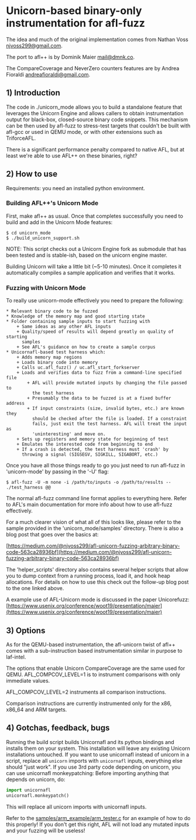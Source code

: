 # Unicorn-based binary-only instrumentation for afl-fuzz

The idea and much of the original implementation comes from Nathan Voss <njvoss299@gmail.com>.

The port to afl++ is by Dominik Maier <mail@dmnk.co>.

The CompareCoverage and NeverZero counters features are by Andrea Fioraldi <andreafioraldi@gmail.com>.

## 1) Introduction

The code in ./unicorn_mode allows you to build a standalone feature that
leverages the Unicorn Engine and allows callers to obtain instrumentation 
output for black-box, closed-source binary code snippets. This mechanism 
can be then used by afl-fuzz to stress-test targets that couldn't be built 
with afl-gcc or used in QEMU mode, or with other extensions such as 
TriforceAFL.

There is a significant performance penalty compared to native AFL,
but at least we're able to use AFL++ on these binaries, right?

## 2) How to use

Requirements: you need an installed python environment.

### Building AFL++'s Unicorn Mode

First, make afl++ as usual.
Once that completes successfully you need to build and add in the Unicorn Mode 
features:

```
$ cd unicorn_mode
$ ./build_unicorn_support.sh
```

NOTE: This script checks out a Unicorn Engine fork as submodule that has been tested 
and is stable-ish, based on the unicorn engine master. 

Building Unicorn will take a little bit (~5-10 minutes). Once it completes 
it automatically compiles a sample application and verifies that it works.

### Fuzzing with Unicorn Mode

To really use unicorn-mode effectively you need to prepare the following:

	* Relevant binary code to be fuzzed
	* Knowledge of the memory map and good starting state
	* Folder containing sample inputs to start fuzzing with
		+ Same ideas as any other AFL inputs
		+ Quality/speed of results will depend greatly on quality of starting 
		  samples
		+ See AFL's guidance on how to create a sample corpus
	* Unicornafl-based test harness which:
		+ Adds memory map regions
		+ Loads binary code into memory		
		+ Calls uc.afl_fuzz() / uc.afl_start_forkserver
		+ Loads and verifies data to fuzz from a command-line specified file
			+ AFL will provide mutated inputs by changing the file passed to 
			  the test harness
			+ Presumably the data to be fuzzed is at a fixed buffer address
			+ If input constraints (size, invalid bytes, etc.) are known they 
			  should be checked after the file is loaded. If a constraint 
			  fails, just exit the test harness. AFL will treat the input as 
			  'uninteresting' and move on.
		+ Sets up registers and memory state for beginning of test
		+ Emulates the interested code from beginning to end
		+ If a crash is detected, the test harness must 'crash' by 
		  throwing a signal (SIGSEGV, SIGKILL, SIGABORT, etc.)

Once you have all those things ready to go you just need to run afl-fuzz in
'unicorn-mode' by passing in the '-U' flag:

```
$ afl-fuzz -U -m none -i /path/to/inputs -o /path/to/results -- ./test_harness @@
```

The normal afl-fuzz command line format applies to everything here. Refer to
AFL's main documentation for more info about how to use afl-fuzz effectively.

For a much clearer vision of what all of this looks like, please refer to the
sample provided in the 'unicorn_mode/samples' directory. There is also a blog
post that goes over the basics at:

[https://medium.com/@njvoss299/afl-unicorn-fuzzing-arbitrary-binary-code-563ca28936bf](https://medium.com/@njvoss299/afl-unicorn-fuzzing-arbitrary-binary-code-563ca28936bf)

The 'helper_scripts' directory also contains several helper scripts that allow you 
to dump context from a running process, load it, and hook heap allocations. For details
on how to use this check out the follow-up blog post to the one linked above.

A example use of AFL-Unicorn mode is discussed in the paper Unicorefuzz:
[https://www.usenix.org/conference/woot19/presentation/maier](https://www.usenix.org/conference/woot19/presentation/maier)

## 3) Options

As for the QEMU-based instrumentation, the afl-unicorn twist of afl++
comes with a sub-instruction based instrumentation similar in purpose to laf-intel.

The options that enable Unicorn CompareCoverage are the same used for QEMU.
AFL_COMPCOV_LEVEL=1 is to instrument comparisons with only immediate values.

AFL_COMPCOV_LEVEL=2 instruments all comparison instructions.

Comparison instructions are currently instrumented only for the x86, x86_64 and ARM targets.

## 4) Gotchas, feedback, bugs

Running the build script builds Unicornafl and its python bindings and installs 
them on your system. 
This installation will leave any existing Unicorn installations untouched.
If you want to use unicornafl instead of unicorn in a script,
replace all `unicorn` imports with `unicornafl` inputs, everything else should "just work".
If you use 3rd party code depending on unicorn, you can use unicornafl monkeypatching:
Before importing anything that depends on unicorn, do:

```python
import unicornafl
unicornafl.monkeypatch()
```

This will replace all unicorn imports with unicornafl inputs.

Refer to the [samples/arm_example/arm_tester.c](samples/arm_example/arm_tester.c) for an example
of how to do this properly! If you don't get this right, AFL will not 
load any mutated inputs and your fuzzing will be useless!
